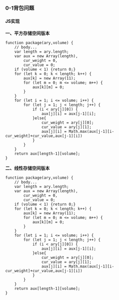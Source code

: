 ### **0-1背包问题**
#### **JS实现**
**一、平方存储空间版本**

	function package(ary,volume) {
		// body...
		var length = ary.length;
		var aux = new Array(length),
			cur_weight = 0,
			cur_value = 0;
		if (volume < 1) {return 0;}
		for (let k = 0; k < length; k++) {
			aux[k] = new Array(11);
			for (let m = 0; m <= volume; m++) {
				aux[k][m] = 0;
			}
		}
		for (let i = 1; i <= volume; i++) {
			for (let j = 1; j < length; j++) {
				if (i < ary[j][0]) {
					aux[j][i] = aux[j-1][i];
				}else{
					cur_weight = ary[j][0];
					cur_value = ary[j][1];
					aux[j][i] = Math.max(aux[j-1][i-cur_weight]+cur_value,aux[j-1][i])
				}	
			}
		}
		return aux[length-1][volume];
	}

**二、线性存储空间版本**

	function package(ary,volume) {
		// body...
		var length = ary.length;
		var aux = new Array(length),
			cur_weight = 0,
			cur_value = 0;
		if (volume < 1) {return 0;}
		for (let k = 0; k < length; k++) {
			aux[k] = new Array(11);
			for (let m = 0; m <= volume; m++) {
				aux[k][m] = 0;
			}
		}
		for (let i = 1; i <= volume; i++) {
			for (let j = 1; j < length; j++) {
				if (i < ary[j][0]) {
					aux[j][i] = aux[j-1][i];
				}else{
					cur_weight = ary[j][0];
					cur_value = ary[j][1];
					aux[j][i] = Math.max(aux[j-1][i-cur_weight]+cur_value,aux[j-1][i])
				}	
			}
		}
		return aux[length-1][volume];
	}